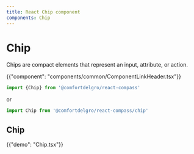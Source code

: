 ```yaml
---
title: React Chip component
components: Chip
---
```


# Chip

<p class="description">Chips are compact elements that represent an input, attribute, or action.</p>

{{"component": "components/common/ComponentLinkHeader.tsx"}}

```jsx
import {Chip} from '@comfortdelgro/react-compass'
```

or

```jsx
import Chip from '@comfortdelgro/react-compass/chip'
```

## Chip

{{"demo": "Chip.tsx"}}

